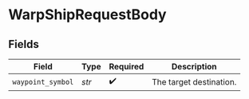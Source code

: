# WarpShipRequestBody


## Fields

| Field                   | Type                    | Required                | Description             |
| ----------------------- | ----------------------- | ----------------------- | ----------------------- |
| `waypoint_symbol`       | *str*                   | :heavy_check_mark:      | The target destination. |